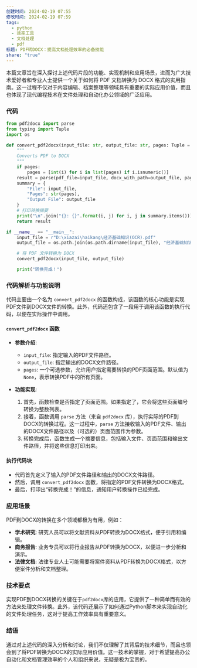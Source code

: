 ```yaml
---
创建时间: 2024-02-19 07:55
修改时间: 2024-02-19 07:59
tags:
  - python
  - 效率工具
  - 文档处理
  - pdf
标题: PDF转DOCX：提高文档处理效率的必备技能
share: "true"
---
```


本篇文章旨在深入探讨上述代码片段的功能、实现机制和应用场景，进而为广大技术爱好者和专业人士提供一个关于如何将 PDF 文档转换为 DOCX 格式的实用指南。这一过程不仅对于内容编辑、档案整理等领域具有重要的实际应用价值，而且也体现了现代编程技术在文件处理和自动化办公领域的广泛应用。

### 代码
```python
from pdf2docx import parse
from typing import Tuple
import os

def convert_pdf2docx(input_file: str, output_file: str, pages: Tuple = None):
    """
    Converts PDF to DOCX
    """
    if pages:
        pages = [int(i) for i in list(pages) if i.isnumeric()]
    result = parse(pdf_file=input_file, docx_with_path=output_file, pages=pages)
    summary = {
        "File": input_file,
        "Pages": str(pages),
        "Output File": output_file
    }
    # 打印转换摘要
    print("\n".join("{}: {}".format(i, j) for i, j in summary.items()))
    return result

if __name__ == "__main__":
    input_file = r"D:\xiazai\haikang\经济基础知识(OCR).pdf"
    output_file = os.path.join(os.path.dirname(input_file), "经济基础知识(OCR).docx")

    # 将 PDF 文件转换为 DOCX
    convert_pdf2docx(input_file, output_file)

    print("转换完成！")

```

### 代码解析与功能说明

代码主要由一个名为 `convert_pdf2docx` 的函数构成，该函数的核心功能是实现PDF文件到DOCX文件的转换。此外，代码还包含了一段用于调用该函数的执行代码，以便在实际操作中调用。

#### `convert_pdf2docx` 函数

- **参数介绍**:
    
    - `input_file`: 指定输入的PDF文件路径。
    - `output_file`: 指定输出的DOCX文件路径。
    - `pages`: 一个可选参数，允许用户指定需要转换的PDF页面范围。默认值为 `None`，表示转换PDF中的所有页面。
- **功能实现**:
    
    1. 首先，函数检查是否指定了页面范围。如果指定了，它会将这些页面编号转换为整数列表。
    2. 接着，函数调用 `parse` 方法（来自 `pdf2docx` 库），执行实际的PDF到DOCX的转换过程。这一过程中，`parse` 方法接收输入的PDF文件、输出的DOCX文件路径以及（可选的）页面范围作为参数。
    3. 转换完成后，函数生成一个摘要信息，包括输入文件、页面范围和输出文件路径，并将这些信息打印出来。

#### 执行代码块

- 代码首先定义了输入的PDF文件路径和输出的DOCX文件路径。
- 然后，调用 `convert_pdf2docx` 函数，将指定的PDF文件转换为DOCX格式。
- 最后，打印出“转换完成！”的信息，通知用户转换操作已经完成。

### 应用场景

PDF到DOCX的转换在多个领域都极为有用，例如：

- **学术研究**: 研究人员可以将文献资料从PDF转换为DOCX格式，便于引用和编辑。
- **商务报告**: 业务专员可以将行业报告从PDF转换为DOCX，以便进一步分析和演示。
- **法律文档**: 法律专业人士可能需要将案件资料从PDF转换为DOCX格式，以方便案件分析和文档整理。

### 技术要点

实现PDF到DOCX转换的关键在于`pdf2docx`库的应用，它提供了一种简单而有效的方法来处理文件转换。此外，该代码还展示了如何通过Python脚本来实现自动化的文件处理任务，这对于提高工作效率具有重要意义。

### 结语

通过对上述代码的深入分析和讨论，我们不仅理解了其背后的技术细节，而且也领会到了将PDF转换为DOCX的实际应用价值。这一技术的掌握，对于希望提高办公自动化和文档管理效率的个人和组织来说，无疑是极为宝贵的。

